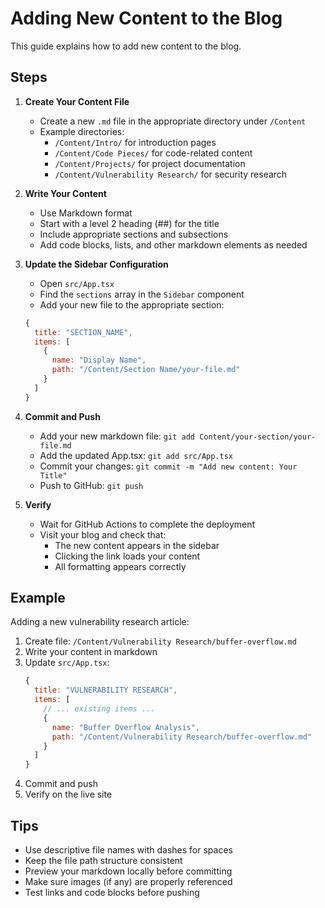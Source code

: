 # Adding New Content to the Blog

This guide explains how to add new content to the blog.

## Steps

1. **Create Your Content File**

   - Create a new `.md` file in the appropriate directory under `/Content`
   - Example directories:
     - `/Content/Intro/` for introduction pages
     - `/Content/Code Pieces/` for code-related content
     - `/Content/Projects/` for project documentation
     - `/Content/Vulnerability Research/` for security research

2. **Write Your Content**

   - Use Markdown format
   - Start with a level 2 heading (##) for the title
   - Include appropriate sections and subsections
   - Add code blocks, lists, and other markdown elements as needed

3. **Update the Sidebar Configuration**

   - Open `src/App.tsx`
   - Find the `sections` array in the `Sidebar` component
   - Add your new file to the appropriate section:

   ```javascript
   {
     title: "SECTION_NAME",
     items: [
       {
         name: "Display Name",
         path: "/Content/Section Name/your-file.md"
       }
     ]
   }
   ```

4. **Commit and Push**

   - Add your new markdown file: `git add Content/your-section/your-file.md`
   - Add the updated App.tsx: `git add src/App.tsx`
   - Commit your changes: `git commit -m "Add new content: Your Title"`
   - Push to GitHub: `git push`

5. **Verify**
   - Wait for GitHub Actions to complete the deployment
   - Visit your blog and check that:
     - The new content appears in the sidebar
     - Clicking the link loads your content
     - All formatting appears correctly

## Example

Adding a new vulnerability research article:

1. Create file: `/Content/Vulnerability Research/buffer-overflow.md`
2. Write your content in markdown
3. Update `src/App.tsx`:
   ```javascript
   {
     title: "VULNERABILITY RESEARCH",
     items: [
       // ... existing items ...
       {
         name: "Buffer Overflow Analysis",
         path: "/Content/Vulnerability Research/buffer-overflow.md"
       }
     ]
   }
   ```
4. Commit and push
5. Verify on the live site

## Tips

- Use descriptive file names with dashes for spaces
- Keep the file path structure consistent
- Preview your markdown locally before committing
- Make sure images (if any) are properly referenced
- Test links and code blocks before pushing
